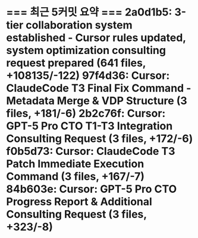 === 최근 5커밋 요약 ===
2a0d1b5: 3-tier collaboration system established - Cursor rules updated, system optimization consulting request prepared (641 files, +108135/-122)
97f4d36: Cursor: ClaudeCode T3 Final Fix Command - Metadata Merge & VDP Structure (3 files, +181/-6)
2b2c76f: Cursor: GPT-5 Pro CTO T1-T3 Integration Consulting Request (3 files, +172/-6)
f0b5d73: Cursor: ClaudeCode T3 Patch Immediate Execution Command (3 files, +167/-7)
84b603e: Cursor: GPT-5 Pro CTO Progress Report & Additional Consulting Request (3 files, +323/-8)
=======================
